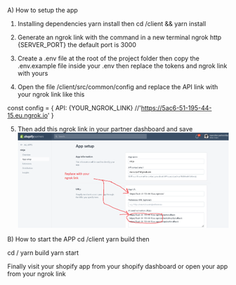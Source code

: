 A) How to setup the app

1) Installing dependencies
    yarn install
    then
    cd /client && yarn install
2) Generate an ngrok link with the command in a new terminal
    ngrok http {SERVER_PORT} the default port is 3000

3) Create a .env file at the root of the project folder then copy the .env.example file inside your .env then replace the tokens and ngrok link with yours

4) Open the file /client/src/common/config and replace the API link with your ngrok link like this

const config = {
  API: {YOUR_NGROK_LINK} //'https://5ac6-51-195-44-15.eu.ngrok.io'
}

5) Then add this ngrok link in your partner dashboard and save
![alt text](https://github.com/marcSitze/quable-test-02/blob/master/todo.png?raw=true)

B) How to start the APP
 cd /client
    yarn build
 then

 cd /
    yarn build
    yarn start

Finally visit your shopify app from your shopify dashboard or open your app from your ngrok link

